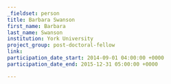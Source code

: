 ```yaml
---
_fieldset: person
title: Barbara Swanson
first_name: Barbara
last_name: Swanson
institution: York University
project_group: post-doctoral-fellow
link: 
participation_date_start: 2014-09-01 04:00:00 +0000
participation_date_end: 2015-12-31 05:00:00 +0000

---
```


